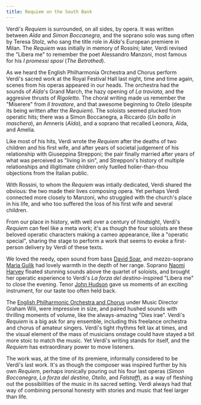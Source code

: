 ```yaml
---
title: Requiem on the South Bank
---
```


Verdi's *Requiem* is surrounded, on all sides, by opera. It was written between *Aïda* and *Simon Boccanegra*, and the soprano solo was sung often by Teresa Stolz, who sang the title role in *Aïda*'s European premiere in Milan. The *Requiem* was initially in memory of Rossini; later, Verdi revised the "Libera me" to remember the poet Alessandro Manzoni, most famous for his *I promessi sposi* (*The Betrothed*).

As we heard the English Philharmonia Orchestra and Chorus perform Verdi's sacred work at the Royal Festival Hall last night, time and time again, scenes from his operas appeared in our heads. The orchestra had the sounds of *Aïda*'s Grand March, the hazy opening of *La traviata*, and the aggresive thrusts of *Rigoletto*. The choral writing made us remember the "Miserere" from *Il trovatore*, and that awesome beginning to *Otello* (despite its being written after the *Requiem*). The soloists seemed plucked from operatic hits; there was a Simon Boccanegra, a Riccardo (*Un ballo in maschera*), an Amneris (*Aïda*), and a soprano that recalled Leonora, Aïda, and Amelia. 

Like most of his hits, Verdi wrote the *Requiem* after the deaths of two children and his first wife, and after years of societal judgement of his relationship with Giuseppina Strepponi; the pair finally married after years of what was perceived as "living in sin", and Strepponi's history of multiple relationships and illigitimate children only fuelled holier-than-thou objections from the Italian public.

With Rossini, to whom the *Requiem* was intially dedicated, Verdi shared the obvious: the two made their lives composing opera. Yet perhaps Verdi connected more closely to Manzoni, who struggled with the church's place in his life, and who too suffered the loss of his first wife and several children.

From our place in history, with well over a century of hindsight, Verdi's *Requiem* can feel like a meta work; it's as though the four soloists are these beloved operatic characters making a cameo appearance, like a "operatic special", sharing the stage to perform a work that seems to evoke a first-person delivery by Verdi of these texts.

We loved the reedy, open sound from bass [David Soar](/scene/people/david-soar/), and mezzo-soprano [Maria Gulik](/scene/people/maria-gulik/) had lovely warmth in the depth of her range. Soprano [Naomi Harvey](/scene/people/naomi-harvey/) floated stunning sounds above the quartet of soloists, and brought her operatic experience to Verdi's *La forza del destino*-inspired "Libera me" to close the evening. Tenor [John Hudson](/scene/people/john-hudson/) gave us moments of an exciting instrument, for our taste too often held back. 

The [English Philharmonic Orchestra and Chorus](http://www.englishphilharmonia.co.uk/content/11-our-orchestra) under Music Director Graham Wili, were impressive in size, and paired hushed sounds with thrilling moments of volume, like the always-amazing "Dies irae". Verdi's *Requiem* is a big ask for any ensemble, including this freelance orchestra and chorus of amateur singers. Verdi's tight rhythms felt lax at times, and the visual element of the mass of musicians onstage could have stayed a bit more stoic to match the music. Yet Verdi's writing stands for itself, and the *Requiem* has extraordinary power to move listeners.

The work was, at the time of its premiere, informally considered to be Verdi's last work. It's as though the composer was inspired further by his own *Requiem*, perhaps ironically pouring out his four last operas (*Simon Boccanegra*, *La forza del destino*, *Otello*, and *Falstaff*), as a way of fleshing out the possibilities of the music in its sacred setting. Verdi always had that way of combining personal honesty with stories and music that feel larger than life.

